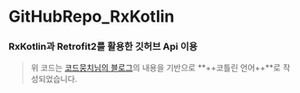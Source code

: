 GitHubRepo_RxKotlin
=============

### RxKotlin과 Retrofit2를 활용한 깃허브 Api 이용

> 위 코드는 [코드뭉치님의 블로그](https://poqw.github.io/RxJava2_3/)의 내용을 기반으로 **++코틀린 언어++**로 작성되었습니다.
